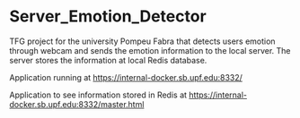 # Server_Emotion_Detector

TFG project for the university Pompeu Fabra that detects users emotion through webcam and sends the emotion information to the local server.
The server stores the information at local Redis database.

Application running at https://internal-docker.sb.upf.edu:8332/

Application to see information stored in Redis at https://internal-docker.sb.upf.edu:8332/master.html
